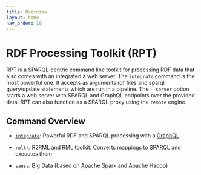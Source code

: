 ```yaml
---
title: Overview
layout: home
nav_order: 10
---
```


# RDF Processing Toolkit (RPT)

RPT is a SPARQL-centric command line toolkit for processing RDF data that also comes with an integrated a web server.
The `integrate` command is the most powerful one: It accepts as arguments rdf files and sparql query/update statements which are run in a pipeline. The  `--server` option starts a web server with SPARQL and GraphQL endpoints over the provided data.
RPT can also function as a SPARQL proxy using the `remote` engine.



## Command Overview

* [`integrate`](integrate): Powerful RDF and SPARQL processing with a [GraphQL](graphql).

* `rmltk`: R2RML and RML toolkit. Converts mappings to SPARQL and executes them

* `sansa`: Big Data (based on Apache Spark and Apache Hadoo)

    


